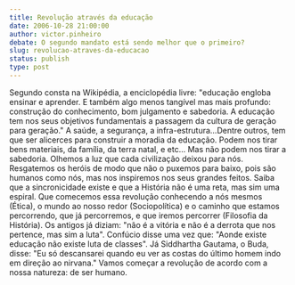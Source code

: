 ```yaml
---
title: Revolução através da educação
date: 2006-10-28 21:00:00
author: victor.pinheiro
debate: O segundo mandato está sendo melhor que o primeiro?
slug: revolucao-atraves-da-educacao
status: publish 
type: post
---
```


Segundo consta na Wikipédia, a enciclopédia livre: "educação engloba ensinar e aprender. E também algo menos tangível mas mais profundo: construção do conhecimento, bom julgamento e sabedoria. A educação tem nos seus objetivos fundamentais a passagem da cultura de geração para geração."
A saúde, a segurança, a infra-estrutura...Dentre outros, tem que ser alicerces para construir a moradia da educação. Podem nos tirar bens materiais, da família, da terra natal, e etc... Mas não podem nos tirar a sabedoria.
Olhemos a luz que cada civilização deixou para nós. Resgatemos os heróis de modo que não o puxemos para baixo, pois são humanos como nós, mas nos inspiremos nos seus grandes feitos. Saiba que a sincronicidade existe e que a História não é uma reta, mas sim uma espiral. Que comecemos essa revolução conhecendo a nós mesmos (Ética), o mundo ao nosso redor (Sociopolítica) e o caminho que estamos percorrendo, que já percorremos, e que iremos percorrer (Filosofia da História).
Os antigos já diziam: "não é a vitória e não é a derrota que nos pertence, mas sim a luta". Confúcio disse uma vez que: "Aonde existe educação não existe luta de classes". Já Siddhartha Gautama, o Buda, disse: "Eu só descansarei quando eu ver as costas do último homem indo em direção ao nirvana." Vamos começar a revolução de acordo com a nossa natureza: de ser humano.
